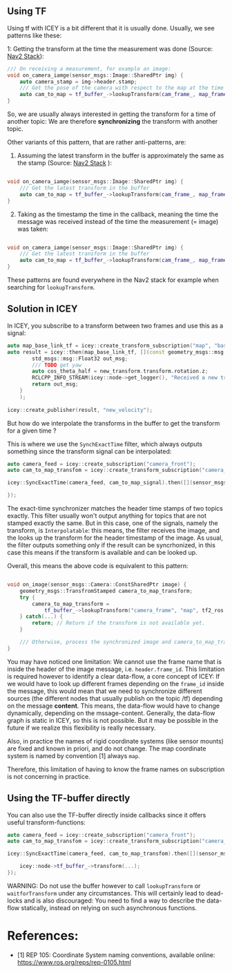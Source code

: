 ## Using TF 

Using tf with ICEY is a bit different that it is usually done. 
Usually, we see patterns like these: 

1: Getting the transform at the time the measurement was done (Source: [Nav2 Stack](https://github.com/ros-navigation/navigation2/blob/main///nav2_amcl/src/amcl_node.cpp#L577)): 
```cpp
/// On receiving a measurement, for example an image:
void on_camera_iamge(sensor_msgs::Image::SharedPtr img) {
    auto camera_stamp = img->header.stamp;
    /// Get the pose of the camera with respect to the map at the time the image was shot:
    auto cam_to_map = tf_buffer_->lookupTransform(cam_frame_, map_frame_, tf2_ros::fromMsg(camera_stamp));
}
```

So, we are usually always interested in getting the transform for a time of another topic: We are therefore **synchronizing** the transform with another topic.


Other variants of this pattern, that are rather anti-patterns, are:

1. Assuming the latest transform in the buffer is approximately the same as the stamp (Source: [Nav2 Stack](https://github.com/ros-navigation/navigation2/blob/main//nav2_costmap_2d/plugins/costmap_filters/keepout_filter.cpp#L177) ):
```cpp

void on_camera_iamge(sensor_msgs::Image::SharedPtr img) {
    /// Get the latest transform in the buffer 
    auto cam_to_map = tf_buffer_->lookupTransform(cam_frame_, map_frame_, tf2::TimePointZero);
}
```


2. Taking as the timestamp the time in the callback, meaning the time the message was received instead of the time the measurement (= image) was taken:
```cpp

void on_camera_iamge(sensor_msgs::Image::SharedPtr img) {
    /// Get the latest transform in the buffer 
    auto cam_to_map = tf_buffer_->lookupTransform(cam_frame_, map_frame_, tf2::TimePointZero);
}
```

These patterns are found everywhere in the Nav2 stack for example when searching for `lookupTransform`.

## Solution in ICEY

In ICEY, you subscribe to a transform between two frames and use this as a signal:

```cpp
auto map_base_link_tf = icey::create_transform_subscription("map", "base_link");
auto result = icey::then(map_base_link_tf, [](const geometry_msgs::msg::TransformStamped &new_transform) {
        std_msgs::msg::Float32 out_msg;
        /// TODO get yaw
        auto cos_theta_half = new_transform.transform.rotation.z;
        RCLCPP_INFO_STREAM(icey::node->get_logger(), "Received a new transform, cos_theta_half was: " << cos_theta_half);
        return out_msg;
    }
    );    
    
icey::create_publisher(result, "new_velocity");
```

But how do we interpolate the transforms in the buffer to get the transform for a given time ? 

This is where we use the `SynchExactTime` filter, which always outputs something since the transform signal can be interpolated: 

```cpp
auto camera_feed = icey::create_subscription("camera_front");
auto cam_to_map_transfom = icey::create_transform_subscription("camera_frame", "map");

icey::SyncExactTime(camera_feed, cam_to_map_signal).then([](sensor_msgs::Camera::ConstSharedPtr image, geometry_msgs::TransfromStamped::ConstSharedPtr camera_to_map) {

});

```

The exact-time synchronizer matches the header time stamps of two topics exactly. This filter usually won't output anything for topics that are not stamped exactly the same. But in this case, one of the signals, namely the transform, is `Interpolatable`: this means, the filter receives the image, and the looks up the transform for the header timestamp of the image. As usual, the filter outputs something only if the result can be syncrhonized, in this case this means if the transform is available and can be looked up. 

Overall, this means the above code is equivalent to this pattern:

```cpp

void on_image(sensor_msgs::Camera::ConstSharedPtr image) {
    geometry_msgs::TransfromStamped camera_to_map_transform;
    try {
        camera_to_map_transform = 
            tf_buffer_->lookupTransform("camera_frame", "map", tf2_ros::fromMsg(image->header.stamp));
    } catch(...) {
        return; // Return if the transform is not available yet.
    }

    /// Otherwise, process the synchronized image and camera_to_map_transform ...
}
```

You may have noticed one limitation: We cannot use the frame name that is inside the header of the image message, i.e. `header.frame_id`. This limitation is required however to identify a clear data-flow, a core concept of ICEY: If we would have to look up different frames depending on the `frame_id` inside the message, this would mean that 
we need to synchronize different sources (the different nodes that usually publish on the topic /tf) depending on the message **content**. This means, the data-flow would have to change dynamically, depending on the mssage-content. Generally, the data-flow graph is static in ICEY, so this is not possible. But it may be possible in the future if we realize this flexibility is really necessary.

Also, in practice the names of rigid coordinate systems (like sensor mounts) are fixed and known in priori, and do not change. The map coordinate system is named by convention [1] always `map`. 

Therefore, this limitation of having to know the frame names on subscription is not concerning in practice.

## Using the TF-buffer directly

You can also use the TF-buffer directly inside callbacks since it offers useful transform-functions: 

```cpp
auto camera_feed = icey::create_subscription("camera_front");
auto cam_to_map_transfom = icey::create_transform_subscription("camera_frame", "map");

icey::SyncExactTime(camera_feed, cam_to_map_transfom).then([](sensor_msgs::Camera::ConstSharedPtr image, geometry_msgs::TransfromStamped::ConstSharedPtr camera_to_map_tf) {

    icey::node->tf_buffer_->transform(...);
});

```

WARNING: Do not use the buffer however to call `lookupTransform` or `waitforTransform` under any circumstances. This will certainly lead to dead-locks and is also discouraged: You need to find a way to describe the data-flow statically, instead on relying on such asynchronous functions. 

# References: 

- [1] REP 105: Coordinate System naming conventions, available online: https://www.ros.org/reps/rep-0105.html